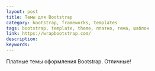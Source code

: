 ```yaml
---
layout: post
title: Темы для Bootstrap
category: bootstrap, frameworks, templates
tags: bootstrap, template, theme, платно, тема, шаблон
link: https://wrapbootstrap.com/
description:
keywords:
---
```


<p>Платные темы оформления Bootstrap. Отличные!</p>
